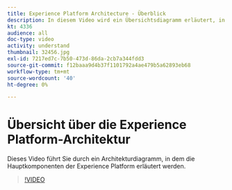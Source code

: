 ```yaml
---
title: Experience Platform Architecture - Überblick
description: In diesem Video wird ein Übersichtsdiagramm erläutert, in dem die Hauptkomponenten von Adobe Experience Platform erläutert werden.
kt: 4336
audience: all
doc-type: video
activity: understand
thumbnail: 32456.jpg
exl-id: 7217ed7c-7b50-473d-86da-2cb7a344fdd3
source-git-commit: f12baaa9d4b37f1101792a4ae479b5a62893eb68
workflow-type: tm+mt
source-wordcount: '40'
ht-degree: 0%

---
```


# Übersicht über die Experience Platform-Architektur

Dieses Video führt Sie durch ein Architekturdiagramm, in dem die Hauptkomponenten der Experience Platform erläutert werden.

>[!VIDEO](https://video.tv.adobe.com/v/32456?quality=12&learn=on)
